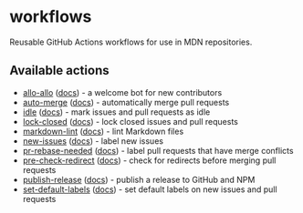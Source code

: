 # workflows

Reusable GitHub Actions workflows for use in MDN repositories.

## Available actions

- [allo-allo](.github/workflows/allo-allo.yml) ([docs](docs/allo-allo.md)) - a welcome bot for new contributors
- [auto-merge](.github/workflows/auto-merge.yml) ([docs](docs/auto-merge.md)) - automatically merge pull requests
- [idle](.github/workflows/idle.yml) ([docs](docs/idle.md)) - mark issues and pull requests as idle
- [lock-closed](.github/workflows/lock-closed.yml) ([docs](docs/lock-closed.md)) - lock closed issues and pull requests
- [markdown-lint](.github/workflows/markdown-lint.yml) ([docs](docs/markdown-lint.md)) - lint Markdown files
- [new-issues](.github/workflows/new-issues.yml) ([docs](docs/new-issues.md)) - label new issues
- [pr-rebase-needed](.github/workflows/pr-rebase-needed.yml) ([docs](docs/pr-rebase-needed.md)) - label pull requests that have merge conflicts
- [pre-check-redirect](.github/workflows/pre-check-redirect.yml) ([docs](docs/pre-check-redirect.md)) - check for redirects before merging pull requests
- [publish-release](.github/workflows/publish-release.yml) ([docs](docs/publish-release.md)) - publish a release to GitHub and NPM
- [set-default-labels](.github/workflows/set-default-labels.yml) ([docs](docs/set-default-labels.md)) - set default labels on new issues and pull requests
